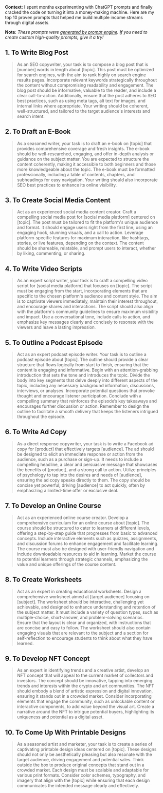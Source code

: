 **Context:** I spent months experimenting with ChatGPT prompts and finally cracked the code on turning it into a money-making machine. Here are my top 10 proven prompts that helped me build multiple income streams through digital assets.

**Note:** *These prompts were [generated by prompt engine](https://www.promptengine.cc). If you need to create custom high-quality prompts, give it a try!*

## 1. To Write Blog Post

> As an SEO copywriter, your task is to compose a blog post that is [number] words in length about [topic]. This post must be optimized for search engines, with the aim to rank highly on search engine results pages. Incorporate relevant keywords strategically throughout the content without compromising readability and engagement. The blog post should be informative, valuable to the reader, and include a clear call-to-action. Additionally, ensure that the post adheres to SEO best practices, such as using meta tags, alt text for images, and internal links where appropriate. Your writing should be coherent, well-structured, and tailored to the target audience's interests and search intent.

## 2. To Draft an E-Book

> As a seasoned writer, your task is to draft an e-book on [topic] that provides comprehensive coverage and fresh insights. The e-book should be well-researched, engaging, and offer in-depth analysis or guidance on the subject matter. You are expected to structure the content coherently, making it accessible to both beginners and those more knowledgeable about the topic. The e-book must be formatted professionally, including a table of contents, chapters, and subheadings for easy navigation. Your writing should also incorporate SEO best practices to enhance its online visibility.

## 3. To Create Social Media Content

> Act as an experienced social media content creator. Craft a compelling social media post for [social media platform] centered on [topic]. The post must be tailored to fit the platform's unique audience and format. It should engage users right from the first line, using an engaging hook, stunning visuals, and a call to action. Leverage platform-specific features for maximum interaction, like hashtags, stories, or live features, depending on the context. The content should be shareable, relatable, and prompt users to interact, whether by liking, commenting, or sharing.

## 4. To Write Video Scripts

> As an expert script writer, your task is to craft a compelling video script for [social media platform] that focuses on [topic]. The script must be engaging from the start, incorporating elements that are specific to the chosen platform's audience and content style. The aim is to captivate viewers immediately, maintain their interest throughout, and encourage shares and interactions. The script should also align with the platform's community guidelines to ensure maximum visibility and impact. Use a conversational tone, include calls to action, and emphasize key messages clearly and concisely to resonate with the viewers and leave a lasting impression.

## 5. To Outline a Podcast Episode

> Act as an expert podcast episode writer. Your task is to outline a podcast episode about [topic]. The outline should provide a clear structure that flows logically from start to finish, ensuring that the content is engaging and informative. Begin with an attention-grabbing introduction that sets the tone and introduces the topic. Divide the body into key segments that delve deeply into different aspects of the topic, including any necessary background information, discussions, interviews, or analyses. Incorporate potential questions that provoke thought and encourage listener participation. Conclude with a compelling summary that reinforces the episode’s key takeaways and encourages further discussion or action. Remember to design the outline to facilitate a smooth delivery that keeps the listeners intrigued throughout the episode.

## 6. To Write Ad Copy

> As a direct response copywriter, your task is to write a Facebook ad copy for [product] that effectively targets [audience]. The ad should be designed to elicit an immediate response or action from the audience, such as a purchase or sign-up. It needs to include a compelling headline, a clear and persuasive message that showcases the benefits of [product], and a strong call to action. Utilize principles of psychology to tap into the desires and needs of [audience], ensuring the ad copy speaks directly to them. The copy should be concise yet powerful, driving [audience] to act quickly, often by emphasizing a limited-time offer or exclusive deal.

## 7. To Develop an Online Course

> Act as an experienced online course creator. Develop a comprehensive curriculum for an online course about [topic]. The course should be structured to cater to learners at different levels, offering a step-by-step guide that progresses from basic to advanced concepts. Include interactive elements such as quizzes, assignments, and discussion forums to enhance engagement and facilitate learning. The course must also be designed with user-friendly navigation and include downloadable resources to aid in learning. Market the course to potential learners through strategic channels, emphasizing the value and unique offerings of the course content.

## 8. To Create Worksheets

> Act as an expert in creating educational worksheets. Design a comprehensive worksheet aimed at [target audience] focusing on [subject]. The worksheet should be interactive, challenging yet achievable, and designed to enhance understanding and retention of the subject matter. It must include a variety of question types, such as multiple-choice, short-answer, and problem-solving scenarios. Ensure that the layout is clear and organized, with instructions that are concise and easy to follow. The worksheet should also contain engaging visuals that are relevant to the subject and a section for self-reflection to encourage students to think about what they have learned.

## 9. To Develop NFT Concept

> As an expert in identifying trends and a creative artist, develop an NFT concept that will appeal to the current market of collectors and investors. The concept should be innovative, tapping into emerging trends and interests within the crypto and art communities. The NFT should embody a blend of artistic expression and digital innovation, ensuring it stands out in a crowded market. Consider incorporating elements that engage the community, such as unlockable content or interactive components, to add value beyond the visual art. Create a narrative around the NFT to intrigue potential buyers, highlighting its uniqueness and potential as a digital asset.

## 10. To Come Up With Printable Designs

> As a seasoned artist and marketer, your task is to create a series of captivating printable design ideas centered on [topic]. These designs should not only be aesthetically pleasing but also resonate with the target audience, driving engagement and potential sales. Think outside the box to produce original concepts that stand out in a crowded market. Each design must be scalable and adaptable for various print formats. Consider color schemes, typography, and imagery that align with the [topic] while ensuring that each design communicates the intended message clearly and effectively.